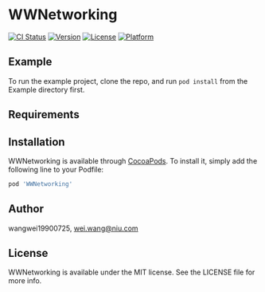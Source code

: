 # WWNetworking

[![CI Status](https://img.shields.io/travis/wangwei19900725/WWNetworking.svg?style=flat)](https://travis-ci.org/wangwei19900725/WWNetworking)
[![Version](https://img.shields.io/cocoapods/v/WWNetworking.svg?style=flat)](https://cocoapods.org/pods/WWNetworking)
[![License](https://img.shields.io/cocoapods/l/WWNetworking.svg?style=flat)](https://cocoapods.org/pods/WWNetworking)
[![Platform](https://img.shields.io/cocoapods/p/WWNetworking.svg?style=flat)](https://cocoapods.org/pods/WWNetworking)

## Example

To run the example project, clone the repo, and run `pod install` from the Example directory first.

## Requirements

## Installation

WWNetworking is available through [CocoaPods](https://cocoapods.org). To install
it, simply add the following line to your Podfile:

```ruby
pod 'WWNetworking'
```

## Author

wangwei19900725, wei.wang@niu.com

## License

WWNetworking is available under the MIT license. See the LICENSE file for more info.
